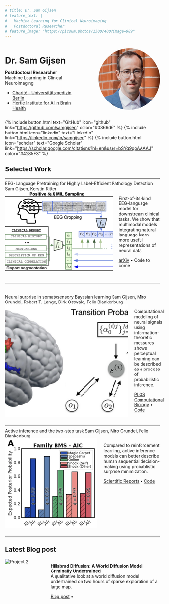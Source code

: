 ```yaml
---
# title: Dr. Sam Gijsen
# feature_text: |
#   Machine Learning for Clinical Neuroimaging
#   Postdoctoral Researcher
# feature_image: "https://picsum.photos/1300/400?image=989"
---
```


<div style="display: flex; align-items: center; gap: 20px; margin-bottom: 1em;">
  <div>
    <h1 style="margin-bottom: 0.2em;">Dr. Sam Gijsen</h1>
    <p><strong>Postdoctoral Researcher</strong> 
    <br>Machine Learning in Clinical Neuroimaging<br>
    <ul style="margin-top: 0.3em;">
      <li><a href="https://psychiatrie-psychotherapie.charite.de/en/research/translation_and_neurotechnology/machine_learning">Charité - Universitätsmedizin Berlin</a></li>
      <li><a href="https://hertie.ai/machine-learning">Hertie Institute for AI in Brain Health</a></li>
    </ul></p>
  </div>
  <img src="/assets/profile_pic.jpg" alt="Dr. Sam Gijsen" style="width: 200px; height: 200px; border-radius: 50%; object-fit: cover; margin-left: 2em;">
</div>

{% include button.html text="GitHub" icon="github" link="https://github.com/samgijsen" color="#0366d6" %} {% include button.html icon="linkedin" text="LinkedIn" link="https://linkedin.com/in/samgijsen" %} {% include button.html icon="scholar" text="Google Scholar" link="https://scholar.google.com/citations?hl=en&user=bSYq9qoAAAAJ" color="#4285F3" %}

## Selected Work
<hr style="margin: 0.5em 0;">

<div class="title-compact">
  EEG-Language Pretraining for Highly Label-Efficient Pathology Detection
  <span>Sam Gijsen, Kerstin Ritter</span>
</div>
<div style="display: flex; gap: 20px; margin-bottom: 2em;">
  <img src="/assets/papers/ELM.png" alt="Project 2" style="width: 350px; object-fit: cover;">
  <div>
    <p>First-of-its-kind EEG-language model for downstream clinical tasks. We show that multimodal models integrating natural language learn more useful representations of neural data.</p>
    <p>
      <a href="todo">arXiv</a> •
      <a >Code to come</a>
    </p>
  </div>
</div>

<hr style="margin: 2.5em 0;">

<div class="title-compact">
  Neural surprise in somatosensory Bayesian learning
  <span>Sam Gijsen, Miro Grundei, Robert T. Lange, Dirk Ostwald, Felix Blankenburg</span>
</div>
<div style="display: flex; gap: 20px; margin-bottom: 2em;">
  <img src="/assets/papers/neural_surprise.png" alt="Project 2" style="width: 400px; object-fit: cover;">
  <div>
    <p>Computational modeling of neural signals using information-theoretic measures shows perceptual learning can be described as a process of probabilistic inference.</p>
    <p>
      <a href="https://journals.plos.org/ploscompbiol/article?id=10.1371/journal.pcbi.1008068">PLOS Computational Biology</a> • 
      <a href="https://github.com/SamGijsen/SurpriseInSomesthesis">Code</a> 
    </p>
  </div>
</div>

<hr style="margin: 0.5em 0;">

<div class="title-compact">
  Active inference and the two-step task
  <span>Sam Gijsen, Miro Grundei, Felix Blankenburg</span>
</div>
<div style="display: flex; gap: 20px; margin-bottom: 2em;">
  <img src="/assets/papers/twostep.png" alt="Project 2" style="width: 300px; object-fit: cover;">
  <div>
    <p>Compared to reinforcement learning, active inference models can better describe human sequential decision-making using probablistic surprise minimization.</p>
    <p>
      <a href="https://www.nature.com/articles/s41598-022-21766-4">Scientific Reports</a> • 
      <a href="https://github.com/SamGijsen/AI2step">Code</a> 
    </p>
  </div>
</div>

<hr style="margin: 0.5em 0;">

## Latest Blog post

<!-- <div class="title-compact">
  World Diffusion
</div> -->

<div style="display: flex; gap: 20px; margin-bottom: 2em;">
  <img src="/assets/HillsbradDiffusion/morph_15fps.gif" alt="Project 2" style="width: 256px; object-fit: cover;">
  <div>
    <p><strong>Hillsbrad Diffusion: A World Diffusion Model Criminally Undertrained</strong><br> A qualitative look at a world diffusion model undertrained on two hours of sparse exploration of a large map.</p>
    <p>
      <a href="https://samgijsen.github.io/blog/2025/01/27/HillsbradDiffusion">Blog post</a> •
      <!-- <a href="https://github.com/SamGijsen/HillsbradDiffusion">Code</a> -->
    </p>
  </div>
</div>